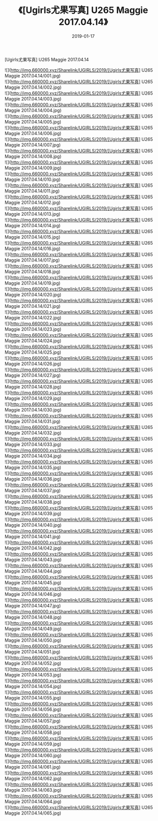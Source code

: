 ﻿---
layout: post
title:  《[Ugirls尤果写真] U265 Maggie 2017.04.14》
date:   2019-01-17
img: http://img.660000.xyz/Sharelink/UGIRLS/2019/[Ugirls尤果写真] U265 Maggie 2017.04.14/000.jpg
categories: [美女, 清纯, 唯美]
---

[Ugirls尤果写真] U265 Maggie 2017.04.14

 ![](http://img.660000.xyz/Sharelink/UGIRLS/2019/[Ugirls尤果写真] U265 Maggie 2017.04.14/001.jpg) <br>![](http://img.660000.xyz/Sharelink/UGIRLS/2019/[Ugirls尤果写真] U265 Maggie 2017.04.14/002.jpg) <br>![](http://img.660000.xyz/Sharelink/UGIRLS/2019/[Ugirls尤果写真] U265 Maggie 2017.04.14/003.jpg) <br>![](http://img.660000.xyz/Sharelink/UGIRLS/2019/[Ugirls尤果写真] U265 Maggie 2017.04.14/004.jpg) <br>![](http://img.660000.xyz/Sharelink/UGIRLS/2019/[Ugirls尤果写真] U265 Maggie 2017.04.14/005.jpg) <br>![](http://img.660000.xyz/Sharelink/UGIRLS/2019/[Ugirls尤果写真] U265 Maggie 2017.04.14/006.jpg) <br>![](http://img.660000.xyz/Sharelink/UGIRLS/2019/[Ugirls尤果写真] U265 Maggie 2017.04.14/007.jpg) <br>![](http://img.660000.xyz/Sharelink/UGIRLS/2019/[Ugirls尤果写真] U265 Maggie 2017.04.14/008.jpg) <br>![](http://img.660000.xyz/Sharelink/UGIRLS/2019/[Ugirls尤果写真] U265 Maggie 2017.04.14/009.jpg) <br>![](http://img.660000.xyz/Sharelink/UGIRLS/2019/[Ugirls尤果写真] U265 Maggie 2017.04.14/010.jpg) <br>![](http://img.660000.xyz/Sharelink/UGIRLS/2019/[Ugirls尤果写真] U265 Maggie 2017.04.14/011.jpg) <br>![](http://img.660000.xyz/Sharelink/UGIRLS/2019/[Ugirls尤果写真] U265 Maggie 2017.04.14/012.jpg) <br>![](http://img.660000.xyz/Sharelink/UGIRLS/2019/[Ugirls尤果写真] U265 Maggie 2017.04.14/013.jpg) <br>![](http://img.660000.xyz/Sharelink/UGIRLS/2019/[Ugirls尤果写真] U265 Maggie 2017.04.14/014.jpg) <br>![](http://img.660000.xyz/Sharelink/UGIRLS/2019/[Ugirls尤果写真] U265 Maggie 2017.04.14/015.jpg) <br>![](http://img.660000.xyz/Sharelink/UGIRLS/2019/[Ugirls尤果写真] U265 Maggie 2017.04.14/016.jpg) <br>![](http://img.660000.xyz/Sharelink/UGIRLS/2019/[Ugirls尤果写真] U265 Maggie 2017.04.14/017.jpg) <br>![](http://img.660000.xyz/Sharelink/UGIRLS/2019/[Ugirls尤果写真] U265 Maggie 2017.04.14/018.jpg) <br>![](http://img.660000.xyz/Sharelink/UGIRLS/2019/[Ugirls尤果写真] U265 Maggie 2017.04.14/019.jpg) <br>![](http://img.660000.xyz/Sharelink/UGIRLS/2019/[Ugirls尤果写真] U265 Maggie 2017.04.14/020.jpg) <br>![](http://img.660000.xyz/Sharelink/UGIRLS/2019/[Ugirls尤果写真] U265 Maggie 2017.04.14/021.jpg) <br>![](http://img.660000.xyz/Sharelink/UGIRLS/2019/[Ugirls尤果写真] U265 Maggie 2017.04.14/022.jpg) <br>![](http://img.660000.xyz/Sharelink/UGIRLS/2019/[Ugirls尤果写真] U265 Maggie 2017.04.14/023.jpg) <br>![](http://img.660000.xyz/Sharelink/UGIRLS/2019/[Ugirls尤果写真] U265 Maggie 2017.04.14/024.jpg) <br>![](http://img.660000.xyz/Sharelink/UGIRLS/2019/[Ugirls尤果写真] U265 Maggie 2017.04.14/025.jpg) <br>![](http://img.660000.xyz/Sharelink/UGIRLS/2019/[Ugirls尤果写真] U265 Maggie 2017.04.14/026.jpg) <br>![](http://img.660000.xyz/Sharelink/UGIRLS/2019/[Ugirls尤果写真] U265 Maggie 2017.04.14/027.jpg) <br>![](http://img.660000.xyz/Sharelink/UGIRLS/2019/[Ugirls尤果写真] U265 Maggie 2017.04.14/028.jpg) <br>![](http://img.660000.xyz/Sharelink/UGIRLS/2019/[Ugirls尤果写真] U265 Maggie 2017.04.14/029.jpg) <br>![](http://img.660000.xyz/Sharelink/UGIRLS/2019/[Ugirls尤果写真] U265 Maggie 2017.04.14/030.jpg) <br>![](http://img.660000.xyz/Sharelink/UGIRLS/2019/[Ugirls尤果写真] U265 Maggie 2017.04.14/031.jpg) <br>![](http://img.660000.xyz/Sharelink/UGIRLS/2019/[Ugirls尤果写真] U265 Maggie 2017.04.14/032.jpg) <br>![](http://img.660000.xyz/Sharelink/UGIRLS/2019/[Ugirls尤果写真] U265 Maggie 2017.04.14/033.jpg) <br>![](http://img.660000.xyz/Sharelink/UGIRLS/2019/[Ugirls尤果写真] U265 Maggie 2017.04.14/034.jpg) <br>![](http://img.660000.xyz/Sharelink/UGIRLS/2019/[Ugirls尤果写真] U265 Maggie 2017.04.14/035.jpg) <br>![](http://img.660000.xyz/Sharelink/UGIRLS/2019/[Ugirls尤果写真] U265 Maggie 2017.04.14/036.jpg) <br>![](http://img.660000.xyz/Sharelink/UGIRLS/2019/[Ugirls尤果写真] U265 Maggie 2017.04.14/037.jpg) <br>![](http://img.660000.xyz/Sharelink/UGIRLS/2019/[Ugirls尤果写真] U265 Maggie 2017.04.14/038.jpg) <br>![](http://img.660000.xyz/Sharelink/UGIRLS/2019/[Ugirls尤果写真] U265 Maggie 2017.04.14/039.jpg) <br>![](http://img.660000.xyz/Sharelink/UGIRLS/2019/[Ugirls尤果写真] U265 Maggie 2017.04.14/040.jpg) <br>![](http://img.660000.xyz/Sharelink/UGIRLS/2019/[Ugirls尤果写真] U265 Maggie 2017.04.14/041.jpg) <br>![](http://img.660000.xyz/Sharelink/UGIRLS/2019/[Ugirls尤果写真] U265 Maggie 2017.04.14/042.jpg) <br>![](http://img.660000.xyz/Sharelink/UGIRLS/2019/[Ugirls尤果写真] U265 Maggie 2017.04.14/043.jpg) <br>![](http://img.660000.xyz/Sharelink/UGIRLS/2019/[Ugirls尤果写真] U265 Maggie 2017.04.14/044.jpg) <br>![](http://img.660000.xyz/Sharelink/UGIRLS/2019/[Ugirls尤果写真] U265 Maggie 2017.04.14/045.jpg) <br>![](http://img.660000.xyz/Sharelink/UGIRLS/2019/[Ugirls尤果写真] U265 Maggie 2017.04.14/046.jpg) <br>![](http://img.660000.xyz/Sharelink/UGIRLS/2019/[Ugirls尤果写真] U265 Maggie 2017.04.14/047.jpg) <br>![](http://img.660000.xyz/Sharelink/UGIRLS/2019/[Ugirls尤果写真] U265 Maggie 2017.04.14/048.jpg) <br>![](http://img.660000.xyz/Sharelink/UGIRLS/2019/[Ugirls尤果写真] U265 Maggie 2017.04.14/049.jpg) <br>![](http://img.660000.xyz/Sharelink/UGIRLS/2019/[Ugirls尤果写真] U265 Maggie 2017.04.14/050.jpg) <br>![](http://img.660000.xyz/Sharelink/UGIRLS/2019/[Ugirls尤果写真] U265 Maggie 2017.04.14/051.jpg) <br>![](http://img.660000.xyz/Sharelink/UGIRLS/2019/[Ugirls尤果写真] U265 Maggie 2017.04.14/052.jpg) <br>![](http://img.660000.xyz/Sharelink/UGIRLS/2019/[Ugirls尤果写真] U265 Maggie 2017.04.14/053.jpg) <br>![](http://img.660000.xyz/Sharelink/UGIRLS/2019/[Ugirls尤果写真] U265 Maggie 2017.04.14/054.jpg) <br>![](http://img.660000.xyz/Sharelink/UGIRLS/2019/[Ugirls尤果写真] U265 Maggie 2017.04.14/055.jpg) <br>![](http://img.660000.xyz/Sharelink/UGIRLS/2019/[Ugirls尤果写真] U265 Maggie 2017.04.14/056.jpg) <br>![](http://img.660000.xyz/Sharelink/UGIRLS/2019/[Ugirls尤果写真] U265 Maggie 2017.04.14/057.jpg) <br>![](http://img.660000.xyz/Sharelink/UGIRLS/2019/[Ugirls尤果写真] U265 Maggie 2017.04.14/058.jpg) <br>![](http://img.660000.xyz/Sharelink/UGIRLS/2019/[Ugirls尤果写真] U265 Maggie 2017.04.14/059.jpg) <br>![](http://img.660000.xyz/Sharelink/UGIRLS/2019/[Ugirls尤果写真] U265 Maggie 2017.04.14/060.jpg) <br>![](http://img.660000.xyz/Sharelink/UGIRLS/2019/[Ugirls尤果写真] U265 Maggie 2017.04.14/061.jpg) <br>![](http://img.660000.xyz/Sharelink/UGIRLS/2019/[Ugirls尤果写真] U265 Maggie 2017.04.14/062.jpg) <br>![](http://img.660000.xyz/Sharelink/UGIRLS/2019/[Ugirls尤果写真] U265 Maggie 2017.04.14/063.jpg) <br>![](http://img.660000.xyz/Sharelink/UGIRLS/2019/[Ugirls尤果写真] U265 Maggie 2017.04.14/064.jpg) <br>![](http://img.660000.xyz/Sharelink/UGIRLS/2019/[Ugirls尤果写真] U265 Maggie 2017.04.14/065.jpg) <br>